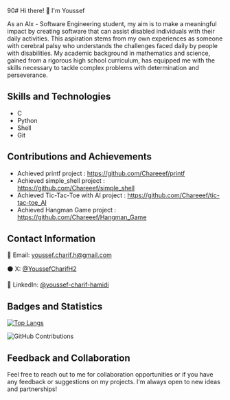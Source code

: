 90# Hi there! 👋 I'm Youssef


As an Alx - Software Engineering student, my aim is to make a meaningful impact by creating software that can assist disabled individuals with their daily activities. This aspiration stems from my own experiences as someone with cerebral palsy who understands the challenges faced daily by people with disabilities. My academic background in mathematics and science, gained from a rigorous high school curriculum, has equipped me with the skills necessary to tackle complex problems with determination and perseverance.


## Skills and Technologies 

- C
- Python
- Shell
- Git 

## Contributions and Achievements 

- Achieved printf project : https://github.com/Chareeef/printf
- Achieved simple_shell project : https://github.com/Chareeef/simple_shell 
- Achieved Tic-Tac-Toe with AI project : https://github.com/Chareeef/tic-tac-toe_AI
- Achieved Hangman Game project : https://github.com/Chareeef/Hangman_Game

## Contact Information 

📧 Email: youssef.charif.h@gmail.com 

⚫ X: [@YoussefCharifH2](https://x.com/YoussefCharifH2) 

🔵 LinkedIn: [@youssef-charif-hamidi](https://www.linkedin.com/youssef-charif-hamidi) 

## Badges and Statistics 

[![Top Langs](https://github-readme-stats.vercel.app/api/top-langs/?username=Chareeef&layout=compact)](https://github.com/Chareeef) 

![GitHub Contributions](https://github-readme-streak-stats.herokuapp.com/?user=Chareeef) 

## Feedback and Collaboration 

Feel free to reach out to me for collaboration opportunities or if you have any feedback or suggestions on my projects. I'm always open to new ideas and partnerships!
